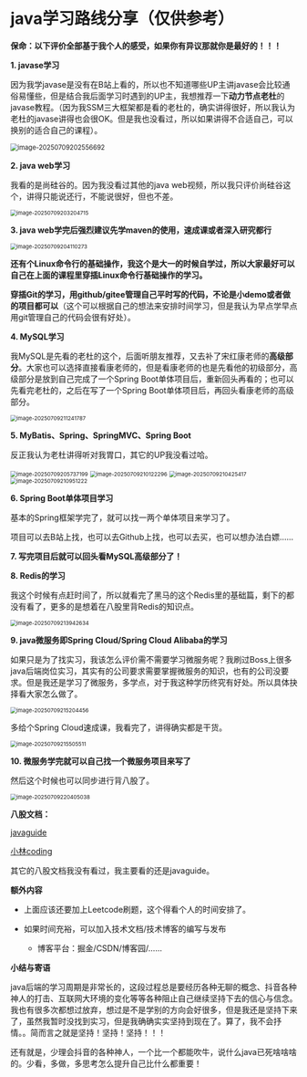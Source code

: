 # java学习路线分享（仅供参考）

**保命：以下评价全部基于我个人的感受，如果你有异议那就你是最好的！！！**



**1. javase学习**

因为我学javase是没有在B站上看的，所以也不知道哪些UP主讲javase会比较通俗易懂些，但是结合我后面学习时遇到的UP主，我想推荐一下**动力节点老杜**的javase教程。（因为我SSM三大框架都是看的老杜的，确实讲得很好，所以我认为老杜的javase讲得也会很OK。但是我也没看过，所以如果讲得不合适自己，可以换别的适合自己的课程）。

<img src="/Users/mac/Documents/Typora/images/image-20250709202556692.png" alt="image-20250709202556692" style="zoom:80%;" />

**2. java web学习**

我看的是尚硅谷的。因为我没看过其他的java web视频，所以我只评价尚硅谷这个，讲得只能说还行，不能说很好，但也不差。

<img src="/Users/mac/Documents/Typora/images/image-20250709203204715.png" alt="image-20250709203204715" style="zoom:67%;" />

**3. java web学完后强烈建议先学maven的使用，速成课或者深入研究都行**

<img src="/Users/mac/Documents/Typora/images/image-20250709204110273.png" alt="image-20250709204110273" style="zoom:67%;" />

**还有个Linux命令行的基础操作，我这个是大一的时候自学过，所以大家最好可以自己在上面的课程里穿插Linux命令行基础操作的学习。**

**穿插Git的学习，用github/gitee管理自己平时写的代码，不论是小demo或者做的项目都可以**（这个可以根据自己的想法来安排时间学习，但是我认为早点学早点用git管理自己的代码会很有好处）。



**4. MySQL学习**

我MySQL是先看的老杜的这个，后面听朋友推荐，又去补了宋红康老师的**高级部分**。大家也可以选择直接看康老师的，但是看康老师的也是先看他的初级部分，高级部分是放到自己完成了一个Spring Boot单体项目后，重新回头再看的；也可以先看完老杜的，之后在写了一个Spring Boot单体项目后，再回头看康老师的高级部分。

<img src="/Users/mac/Documents/Typora/images/image-20250709211241787.png" alt="image-20250709211241787" style="zoom:67%;" />



**5. MyBatis、Spring、SpringMVC、Spring Boot**

反正我认为老杜讲得听对我胃口，其它的UP我没看过哈。

<img src="/Users/mac/Documents/Typora/images/image-20250709205737199.png" alt="image-20250709205737199" style="zoom:67%;" />

<img src="/Users/mac/Documents/Typora/images/image-20250709210122296.png" alt="image-20250709210122296" style="zoom:67%;" />

<img src="/Users/mac/Documents/Typora/images/image-20250709210425417.png" alt="image-20250709210425417" style="zoom:67%;" />



<img src="/Users/mac/Documents/Typora/images/image-20250709210951222.png" alt="image-20250709210951222" style="zoom:67%;" />

**6. Spring Boot单体项目学习**

基本的Spring框架学完了，就可以找一两个单体项目来学习了。

项目可以去B站上找，也可以去Github上找，也可以去买，也可以想办法白嫖......



**7. 写完项目后就可以回头看MySQL高级部分了！**



**8. Redis的学习**

我这个时候有点赶时间了，所以就看完了黑马的这个Redis里的基础篇，剩下的都没有看了，更多的是想着在八股里背Redis的知识点。

<img src="/Users/mac/Documents/Typora/images/image-20250709213942634.png" alt="image-20250709213942634" style="zoom:67%;" />



**9. java微服务即Spring Cloud/Spring Cloud Alibaba的学习**

如果只是为了找实习，我该怎么评价需不需要学习微服务呢？我刷过Boss上很多java后端岗位实习，其实有的公司要求需要掌握微服务的知识，也有的公司没要求。但是我还是学习了微服务，多学点，对于我这种学历终究有好处。所以具体抉择看大家怎么做了。

<img src="/Users/mac/Documents/Typora/images/image-20250709215204456.png" alt="image-20250709215204456" style="zoom:67%;" />

多给个Spring Cloud速成课，我看完了，讲得确实都是干货。

<img src="/Users/mac/Documents/Typora/images/image-20250709215505511.png" alt="image-20250709215505511" style="zoom:67%;" />



**10. 微服务学完就可以自己找一个微服务项目来写了**

然后这个时候也可以同步进行背八股了。

<img src="/Users/mac/Documents/Typora/images/image-20250709220405038.png" alt="image-20250709220405038" style="zoom:67%;" />

**八股文档：**

[javaguide](https://javaguide.cn/)

[小林coding](https://www.xiaolincoding.com/)

其它的八股文档我没有看过，我主要看的还是javaguide。



**额外内容**

- 上面应该还要加上Leetcode刷题，这个得看个人的时间安排了。

- 如果时间充裕，可以加入技术文档/技术博客的编写与发布
  - 博客平台：掘金/CSDN/博客园/......



**小结与寄语**

java后端的学习周期是非常长的，这段过程总是要经历各种无聊的概念、抖音各种神人的打击、互联网大环境的变化等等各种阻止自己继续坚持下去的信心与信念。我也有很多次都想过放弃，想过是不是学别的方向会好很多，但是我还是坚持下来了，虽然我暂时没找到实习，但是我确确实实坚持到现在了。算了，我不会抒情。。简而言之就是坚持！坚持！坚持！！！

还有就是，少理会抖音的各种神人，一个比一个都能吹牛，说什么java已死啥啥啥的。少看，多做，多思考怎么提升自己比什么都重要！